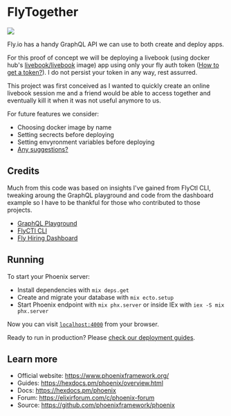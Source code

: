 # FlyTogether

![](https://user-images.githubusercontent.com/9121359/134792257-3e66f78d-550b-4eef-be22-b1257e0d6ce2.gif)

Fly.io has a handy GraphQL API we can use to both create and deploy apps.

For this proof of concept we will be deploying a livebook 
(using docker hub's [livebook/livebook](https://hub.docker.com/r/livebook/livebook) image) app using
only your fly auth token ([How to get a token?](https://fly.io/docs/flyctl/auth-token/)). 
I do not persist your token in any way, rest assurred.

This project was first conceived as I wanted to quickly create an online
livebook session me and a friend would be able to access together and 
eventually kill it when it was not useful anymore to us. <br>
    
For future features we consider:

- Choosing docker image by name</li>
- Setting secrects before deploying</li>
- Setting envyronment variables before deploying</li>
- [Any suggestions?](https://github.com/lubien/fly-together/issues?q=is%3Aissue+is%3Aopen+sort%3Aupdated-desc)

## Credits

Much from this code was based on insights I've gained from FlyCtl CLI,
tweaking aroung the GraphQL playground and code from the dashboard example
so I have to be thankful for those who contributed to those projects.

- [GraphQL Playground](https://api.fly.io/graphql)
- [FlyCTl CLI](https://github.com/superfly/flyctl/tree/a79a76ad5b5b512f43ff6fe8a63d7d31ac3a031b/cmd)
- [Fly Hiring Dashboard](https://github.com/fly-hiring/phoenix-full-stack-work-sample)

## Running

To start your Phoenix server:

  * Install dependencies with `mix deps.get`
  * Create and migrate your database with `mix ecto.setup`
  * Start Phoenix endpoint with `mix phx.server` or inside IEx with `iex -S mix phx.server`

Now you can visit [`localhost:4000`](http://localhost:4000) from your browser.

Ready to run in production? Please [check our deployment guides](https://hexdocs.pm/phoenix/deployment.html).

## Learn more

  * Official website: https://www.phoenixframework.org/
  * Guides: https://hexdocs.pm/phoenix/overview.html
  * Docs: https://hexdocs.pm/phoenix
  * Forum: https://elixirforum.com/c/phoenix-forum
  * Source: https://github.com/phoenixframework/phoenix
